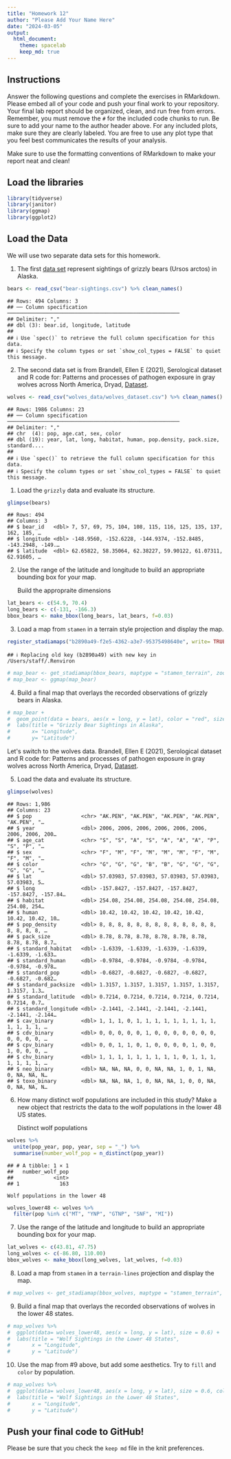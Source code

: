 ```yaml
---
title: "Homework 12"
author: "Please Add Your Name Here"
date: "2024-03-05"
output:
  html_document: 
    theme: spacelab
    keep_md: true
---
```




## Instructions
Answer the following questions and complete the exercises in RMarkdown. Please embed all of your code and push your final work to your repository. Your final lab report should be organized, clean, and run free from errors. Remember, you must remove the `#` for the included code chunks to run. Be sure to add your name to the author header above. For any included plots, make sure they are clearly labeled. You are free to use any plot type that you feel best communicates the results of your analysis.  

Make sure to use the formatting conventions of RMarkdown to make your report neat and clean!  

## Load the libraries  

```r
library(tidyverse)
library(janitor)
library(ggmap)
library(ggplot2)
```

## Load the Data
We will use two separate data sets for this homework.  

1. The first [data set](https://rcweb.dartmouth.edu/~f002d69/workshops/index_rspatial.html) represent sightings of grizzly bears (Ursos arctos) in Alaska.  

```r
bears <- read_csv("bear-sightings.csv") %>% clean_names()
```

```
## Rows: 494 Columns: 3
## ── Column specification ────────────────────────────────────────────────────────
## Delimiter: ","
## dbl (3): bear.id, longitude, latitude
## 
## ℹ Use `spec()` to retrieve the full column specification for this data.
## ℹ Specify the column types or set `show_col_types = FALSE` to quiet this message.
```


2. The second data set is from Brandell, Ellen E (2021), Serological dataset and R code for: Patterns and processes of pathogen exposure in gray wolves across North America, Dryad, [Dataset](https://doi.org/10.5061/dryad.5hqbzkh51).  

```r
wolves <- read_csv("wolves_data/wolves_dataset.csv") %>% clean_names()
```

```
## Rows: 1986 Columns: 23
## ── Column specification ────────────────────────────────────────────────────────
## Delimiter: ","
## chr  (4): pop, age.cat, sex, color
## dbl (19): year, lat, long, habitat, human, pop.density, pack.size, standard....
## 
## ℹ Use `spec()` to retrieve the full column specification for this data.
## ℹ Specify the column types or set `show_col_types = FALSE` to quiet this message.
```

1. Load the `grizzly` data and evaluate its structure.  

```r
glimpse(bears)
```

```
## Rows: 494
## Columns: 3
## $ bear_id   <dbl> 7, 57, 69, 75, 104, 108, 115, 116, 125, 135, 137, 162, 185, …
## $ longitude <dbl> -148.9560, -152.6228, -144.9374, -152.8485, -143.2948, -149.…
## $ latitude  <dbl> 62.65822, 58.35064, 62.38227, 59.90122, 61.07311, 62.91605, …
```

2. Use the range of the latitude and longitude to build an appropriate bounding box for your map. 

    Build the appropraite dimensions

```r
lat_bears <- c(54.9, 70.4)
long_bears <- c(-131, -166.3)
bbox_bears <- make_bbox(long_bears, lat_bears, f=0.03)
```

3. Load a map from `stamen` in a terrain style projection and display the map.

```r
register_stadiamaps("b2890a49-f2e5-4362-a3e7-95375498640e", write= TRUE)
```

```
## ℹ Replacing old key (b2890a49) with new key in /Users/staff/.Renviron
```

```r
# map_bear <- get_stadiamap(bbox_bears, maptype = "stamen_terrain", zoom = 6)
# map_bear <- ggmap(map_bear)
```


4. Build a final map that overlays the recorded observations of grizzly bears in Alaska.  

```r
# map_bear + 
#  geom_point(data = bears, aes(x = long, y = lat), color = "red", size = 0.5) +
#  labs(title = "Grizzly Bear Sightings in Alaska",
#       x= "Longitude",
#       y= "Latitude") 
```

Let's switch to the wolves data. Brandell, Ellen E (2021), Serological dataset and R code for: Patterns and processes of pathogen exposure in gray wolves across North America, Dryad, [Dataset](https://doi.org/10.5061/dryad.5hqbzkh51).  

5. Load the data and evaluate its structure.  

```r
glimpse(wolves)
```

```
## Rows: 1,986
## Columns: 23
## $ pop                <chr> "AK.PEN", "AK.PEN", "AK.PEN", "AK.PEN", "AK.PEN", "…
## $ year               <dbl> 2006, 2006, 2006, 2006, 2006, 2006, 2006, 2006, 200…
## $ age_cat            <chr> "S", "S", "A", "S", "A", "A", "A", "P", "S", "P", "…
## $ sex                <chr> "F", "M", "F", "M", "M", "M", "F", "M", "F", "M", "…
## $ color              <chr> "G", "G", "G", "B", "B", "G", "G", "G", "G", "G", "…
## $ lat                <dbl> 57.03983, 57.03983, 57.03983, 57.03983, 57.03983, 5…
## $ long               <dbl> -157.8427, -157.8427, -157.8427, -157.8427, -157.84…
## $ habitat            <dbl> 254.08, 254.08, 254.08, 254.08, 254.08, 254.08, 254…
## $ human              <dbl> 10.42, 10.42, 10.42, 10.42, 10.42, 10.42, 10.42, 10…
## $ pop_density        <dbl> 8, 8, 8, 8, 8, 8, 8, 8, 8, 8, 8, 8, 8, 8, 8, 8, 8, …
## $ pack_size          <dbl> 8.78, 8.78, 8.78, 8.78, 8.78, 8.78, 8.78, 8.78, 8.7…
## $ standard_habitat   <dbl> -1.6339, -1.6339, -1.6339, -1.6339, -1.6339, -1.633…
## $ standard_human     <dbl> -0.9784, -0.9784, -0.9784, -0.9784, -0.9784, -0.978…
## $ standard_pop       <dbl> -0.6827, -0.6827, -0.6827, -0.6827, -0.6827, -0.682…
## $ standard_packsize  <dbl> 1.3157, 1.3157, 1.3157, 1.3157, 1.3157, 1.3157, 1.3…
## $ standard_latitude  <dbl> 0.7214, 0.7214, 0.7214, 0.7214, 0.7214, 0.7214, 0.7…
## $ standard_longitude <dbl> -2.1441, -2.1441, -2.1441, -2.1441, -2.1441, -2.144…
## $ cav_binary         <dbl> 1, 1, 1, 0, 1, 1, 1, 1, 1, 1, 1, 1, 1, 1, 1, 1, 1, …
## $ cdv_binary         <dbl> 0, 0, 0, 0, 0, 1, 0, 0, 0, 0, 0, 0, 0, 0, 0, 0, 0, …
## $ cpv_binary         <dbl> 0, 0, 1, 1, 0, 1, 0, 0, 0, 0, 1, 0, 0, 1, 0, 0, 0, …
## $ chv_binary         <dbl> 1, 1, 1, 1, 1, 1, 1, 1, 1, 0, 1, 1, 1, 1, 1, 1, 1, …
## $ neo_binary         <dbl> NA, NA, NA, 0, 0, NA, NA, 1, 0, 1, NA, 0, NA, NA, N…
## $ toxo_binary        <dbl> NA, NA, NA, 1, 0, NA, NA, 1, 0, 0, NA, 0, NA, NA, N…
```

6. How many distinct wolf populations are included in this study? Make a new object that restricts the data to the wolf populations in the lower 48 US states.  

    Distinct wolf populations 

```r
wolves %>%
  unite(pop_year, pop, year, sep = "_") %>%
  summarise(number_wolf_pop = n_distinct(pop_year))
```

```
## # A tibble: 1 × 1
##   number_wolf_pop
##             <int>
## 1             163
```
    
    Wolf populations in the lower 48

```r
wolves_lower48 <- wolves %>%
  filter(pop %in% c("MT", "YNP", "GTNP", "SNF", "MI"))
```


7. Use the range of the latitude and longitude to build an appropriate bounding box for your map. 

```r
lat_wolves <- c(43.81, 47.75)
long_wolves <- c(-86.80, 110.00)
bbox_wolves <- make_bbox(long_wolves, lat_wolves, f=0.03)
```

8.  Load a map from `stamen` in a `terrain-lines` projection and display the map.  

```r
# map_wolves <- get_stadiamap(bbox_wolves, maptype = "stamen_terrain", zoom = 6)
```

9. Build a final map that overlays the recorded observations of wolves in the lower 48 states.  


```r
# map_wolves %>%
#  ggplot(data= wolves_lower48, aes(x = long, y = lat), size = 0.6) +
#  labs(title = "Wolf Sightings in the Lower 48 States",
#       x = "Longitude",
#       y = "Latitude") 
```

10. Use the map from #9 above, but add some aesthetics. Try to `fill` and `color` by population.  

```r
# map_wolves %>%
#  ggplot(data= wolves_lower48, aes(x = long, y = lat), size = 0.6, color = "year") +
#  labs(title = "Wolf Sightings in the Lower 48 States",
#       x = "Longitude",
#       y = "Latitude") 
```

## Push your final code to GitHub!
Please be sure that you check the `keep md` file in the knit preferences. 
